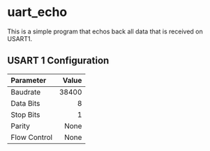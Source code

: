# uart_echo

This is a simple program that echos back all data that is received on USART1.

## USART 1 Configuration

|Parameter    | Value |
|:------------|------:|
|Baudrate     | 38400 |
|Data Bits    | 8     |
|Stop Bits    | 1     |
|Parity       | None  |
|Flow Control | None  |
